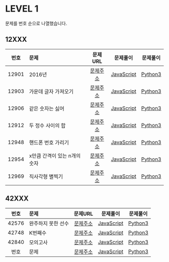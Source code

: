 # LEVEL 1

문제를 번호 순으로 나열했습니다.

## 12XXX

| 번호  | 문제                         |                               문제URL                                |                       문제풀이                        |                      문제풀이                      |
| :---: | :--------------------------- | :------------------------------------------------------------------: | :---------------------------------------------------: | :------------------------------------------------: |
| 12901 | 2016년                       | [문제주소](https://programmers.co.kr/learn/courses/30/lessons/12901) |            [JavaScript](./12901-2016년.js)            |            [Python3](./12901-2016년.py)            |
| 12903 | 가운데 글자 가져오기         | [문제주소](https://programmers.co.kr/learn/courses/30/lessons/12903) |     [JavaScript](./12903-가운데_글자_가져오기.js)     |     [Python3](./12903-가운데_글자_가져오기.py)     |
| 12906 | 같은 숫자는 싫어             | [문제주소](https://programmers.co.kr/learn/courses/30/lessons/12906) |       [JavaScript](./12906-같은_숫자는_싫어.js)       |       [Python3](./12906-같은_숫자는_싫어.py)       |
| 12912 | 두 정수 사이의 합            | [문제주소](https://programmers.co.kr/learn/courses/30/lessons/12912) |      [JavaScript](./12912-두_정수_사이의_합.js)       |      [Python3](./12912-두_정수_사이의_합.py)       |
| 12948 | 핸드폰 번호 가리기           | [문제주소](https://programmers.co.kr/learn/courses/30/lessons/12948) |      [JavaScript](./12948-핸드폰_번호_가리기.js)      |      [Python3](./12948-핸드폰_번호_가리기.py)      |
| 12954 | x만큼 간격이 있는 n개의 숫자 | [문제주소](https://programmers.co.kr/learn/courses/30/lessons/12954) | [JavaScript](./12954-x만큼_간격이_있는_n개의_숫자.js) | [Python3](./12954-x만큼_간격이_있는_n개의_숫자.py) |
| 12969 | 직사각형 별찍기              | [문제주소](https://programmers.co.kr/learn/courses/30/lessons/12969) |       [JavaScript](./12969-직사각형_별찍기.js)        |       [Python3](./12969-직사각형_별찍기.py)        |

## 42XXX

| 번호  | 문제               |                               문제URL                                |                  문제풀이                   |                 문제풀이                 |
| :---: | :----------------- | :------------------------------------------------------------------: | :-----------------------------------------: | :--------------------------------------: |
| 42576 | 완주하지 못한 선수 | [문제주소](https://programmers.co.kr/learn/courses/30/lessons/42576) | [JavaScript](./42576-완주하지_못한_선수.js) | [Python3](./42576-완주하지_못한_선수.py) |
| 42748 | K번째수            | [문제주소](https://programmers.co.kr/learn/courses/30/lessons/42748) |      [JavaScript](./42748-K번째수.js)       |      [Python3](./42748-K번째수.py)       |
| 42840 | 모의고사           | [문제주소](https://programmers.co.kr/learn/courses/30/lessons/42840) |      [JavaScript](./42840-모의고사.js)      |      [Python3](./42840-모의고사.py)      |
| 번호  | 문제               |                             [문제주소]()                             |             [JavaScript](./.js)             |             [Python3](./.py)             |
